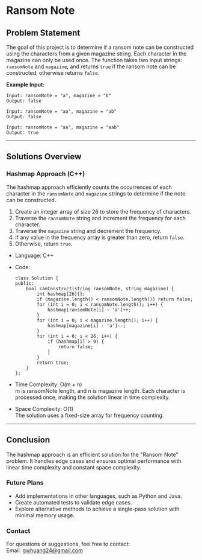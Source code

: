 # **Ransom Note**

## **Problem Statement**
The goal of this project is to determine if a ransom note can be constructed using the characters from a given magazine string. Each character in the magazine can only be used once. The function takes two input strings: `ransomNote` and `magazine`, and returns `true` if the ransom note can be constructed, otherwise returns `false`.

**Example Input:**
  ```
  Input: ransomNote = "a", magazine = "b"
  Output: false

  Input: ransomNote = "aa", magazine = "ab"
  Output: false

  Input: ransomNote = "aa", magazine = "aab"
  Output: true
  ```
---

## **Solutions Overview**
### **Hashmap Approach (C++)**
The hashmap approach efficiently counts the occurrences of each character in the `ransomNote` and `magazine` strings to determine if the note can be constructed.
  1. Create an integer array of size 26 to store the frequency of characters.
  2. Traverse the `ransomNote` string and increment the frequency for each character.
  3. Traverse the `magazine` string and decrement the frequency.
  4. If any value in the frequency array is greater than zero, return `false`.
  5. Otherwise, return `true`.  
  
- Language: C++
- Code:
  ```
  class Solution {
  public:
      bool canConstruct(string ransomNote, string magazine) {
          int hashmap[26]{};
          if (magazine.length() < ransomNote.length()) return false;
          for (int i = 0; i < ransomNote.length(); i++) {
              hashmap[ransomNote[i] - 'a']++;
          }
          for (int i = 0; i < magazine.length(); i++) {
              hashmap[magazine[i] - 'a']--;
          }
          for (int i = 0; i < 26; i++) {
              if (hashmap[i] > 0) {
                  return false;
              }
          }
          return true;
      }
  };
  ```
  
- Time Complexity: O(m + n)  
  m is ransomNote length, and n is magazine length. 
  Each character is processed once, making the solution linear in time complexity.  

- Space Complexity: O(1)  
  The solution uses a fixed-size array for frequency counting.  
  
---

## **Conclusion**
The hashmap approach is an efficient solution for the "Ransom Note" problem. It handles edge cases and ensures optimal performance with linear time complexity and constant space complexity.

### **Future Plans**
- Add implementations in other languages, such as Python and Java.
- Create automated tests to validate edge cases.
- Explore alternative methods to achieve a single-pass solution with minimal memory usage.
  
### **Contact**
For questions or suggestions, feel free to contact:  
Email: gwhuang24@gmail.com
